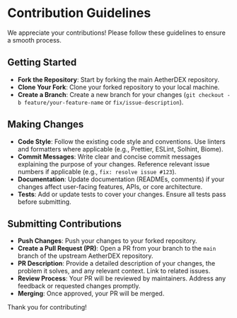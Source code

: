 # Contribution Guidelines

We appreciate your contributions! Please follow these guidelines to ensure a smooth process.

## Getting Started

- **Fork the Repository**: Start by forking the main AetherDEX repository.
- **Clone Your Fork**: Clone your forked repository to your local machine.
- **Create a Branch**: Create a new branch for your changes (`git checkout -b feature/your-feature-name` or `fix/issue-description`).

## Making Changes

- **Code Style**: Follow the existing code style and conventions. Use linters and formatters where applicable (e.g., Prettier, ESLint, Solhint, Biome).
- **Commit Messages**: Write clear and concise commit messages explaining the purpose of your changes. Reference relevant issue numbers if applicable (e.g., `fix: resolve issue #123`).
- **Documentation**: Update documentation (READMEs, comments) if your changes affect user-facing features, APIs, or core architecture.
- **Tests**: Add or update tests to cover your changes. Ensure all tests pass before submitting.

## Submitting Contributions

- **Push Changes**: Push your changes to your forked repository.
- **Create a Pull Request (PR)**: Open a PR from your branch to the `main` branch of the upstream AetherDEX repository.
- **PR Description**: Provide a detailed description of your changes, the problem it solves, and any relevant context. Link to related issues.
- **Review Process**: Your PR will be reviewed by maintainers. Address any feedback or requested changes promptly.
- **Merging**: Once approved, your PR will be merged.

Thank you for contributing!
